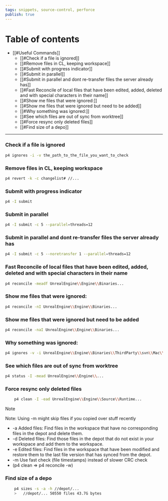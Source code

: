 ```yaml
---
tags: snippets, source-control, perforce
publish: true
---
```


# Table of contents

- [[#Useful Commands]]
	- [[#Check if a file is ignored]]
	- [[#Remove files in CL, keeping workspace]]
	- [[#Submit with progress indicator]]
	- [[#Submit in parallel]]
	- [[#Submit in parallel and dont re-transfer files the server already has]]
	- [[#Fast Reconcile of local files that have been edited, added, deleted and with special characters in their name]]
	- [[#Show me files that were ignored:]]
	- [[#Show me files that were ignored but need to be added]]
	- [[#Why something was ignored:]]
	- [[#See which files are out of sync from worktree]]
	- [[#Force resync only deleted files]]
	- [[#Find size of a depo]]

---

### Check if a file is ignored
```bash
p4 ignores -i -v the_path_to_the_file_you_want_to_check
```

### Remove files in CL, keeping workspace
```bash
p4 revert -k -c changelist# //... 
```

### Submit with progress indicator
```bash
p4 -I submit
```

### Submit in parallel
```bash
p4 -I submit -c 5 --parallel=threads=12
```

### Submit in parallel and dont re-transfer files the server already has
```bash
p4 -I submit -c 5 --noretransfer 1 --parallel=threads=12
```

### Fast Reconcile of local files that have been edited, added, deleted and with special characters in their name
```bash
p4 reconcile -meadf UnrealEngine\\Engine\\Binaries...
```

### Show me files that were ignored:
```bash
p4 reconcile -nI UnrealEngine\\Engine\\Binaries...
```

### Show me files that were ignored but need to be added
```bash
p4 reconcile -naI UnrealEngine\\Engine\\Binaries...
```

### Why something was ignored:
```bash
p4 ignores -v -i UnrealEngine\\Engine\\Binaries\\ThirdParty\\svn\\Mac\\lib\\apr.exp
```

### See which files are out of sync from worktree 
```bash
p4 status -I -mead UnrealEngine\\Engine\\...
```

### Force resync only deleted files
```bash
	p4 clean -I -ead UnrealEngine\\Engine\\Source\\Runtime...
```

> [!note]
> Note: Using -m might skip files if you copied over stuff recently
> - -a Added files: Find files in the workspace that have no corresponding files in the depot and delete them.
> - -d Deleted files: Find those files in the depot that do not exist in your workspace and add them to the workspace.
> - -e Edited files: Find files in the workspace that have been modified and restore them to the last file version that has synced from the depot.
> - -m Use fast check (file timestamps) instead of slower CRC check
> - (p4 clean => p4 reconcile -w)

### Find size of a depo
```bash
	p4 sizes -s -a -h //depot/...
	> 	//depot/... 50550 files 43.7G bytes
```